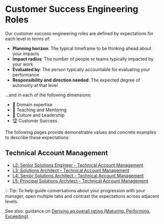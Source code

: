# Customer Success Engineering Roles

Our customer success engineering roles are defined by expectations for each level in terms of:

- **Planning horizon**: The typical timeframe to be thinking ahead about your impacts
- **Impact radius**: The number of people or teams typically impacted by your work
- **Evaluated by**: The person typically accountable for evaluating your performance
- **Responsibility and direction needed**: The expected degree of autonomy at that level

...and in each of the following dimensions:

- 🦉 Domain expertise
- 🌱 Teaching and Mentoring
- 🧭 Culture and Leadership
- 🏆 Customer Success

The following pages provide demonstrable values and concrete examples to describe these expectations:

## Technical Account Management

- [L2: Senior Solutions Engineer - Technical Account Management](Technical-Account-Managment/L2-Senior-Solutions-Engineer-TAM.md)
- [L3: Solutions Architect - Technical Account Management](Technical-Account-Managment/L3-Solutions-Architect-TAM.md)
- [L4: Senior Solutions Architect - Technical Account Management](Technical-Account-Managment/L4-Senior-Solutions-Architect-TAM.md)
- [L5: Principal Solutions Architect - Technical Account Management](Technical-Account-Managment/L5-Principal-Solutions-Architect-TAM.md)

💡 Tip: To help guide conversations about your progression with your manager, open multiple tabs and contrast the expectations across adjacent levels.

See also: guidance on [Deriving an overall rating (Maturing, Performing, Exceeding)](Overall-Ratings.md).
